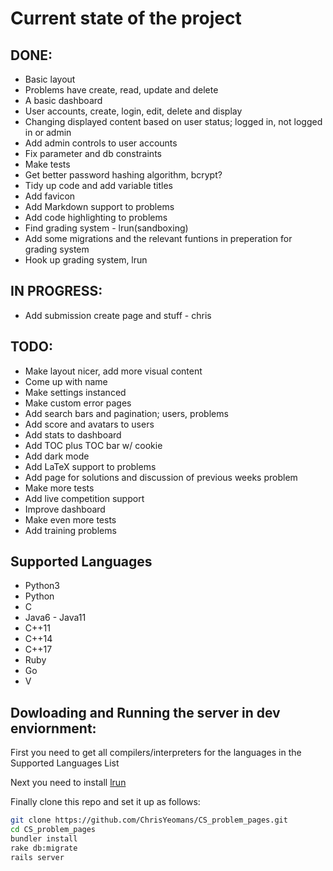 # Current state of the project

## DONE:
* Basic layout
* Problems have create, read, update and delete
* A basic dashboard
* User accounts, create, login, edit, delete and display
* Changing displayed content based on user status; logged in, not logged in or admin
* Add admin controls to user accounts
* Fix parameter and db constraints
* Make tests
* Get better password hashing algorithm, bcrypt?
* Tidy up code and add variable titles
* Add favicon
* Add Markdown support to problems
* Add code highlighting to problems
* Find grading system - lrun(sandboxing)
* Add some migrations and the relevant funtions in preperation for grading system
* Hook up grading system, lrun

## IN PROGRESS:
* Add submission create page and stuff - chris

## TODO:
* Make layout nicer, add more visual content
* Come up with name
* Make settings instanced
* Make custom error pages
* Add search bars and pagination; users, problems
* Add score and avatars to users
* Add stats to dashboard
* Add TOC plus TOC bar w/ cookie
* Add dark mode
* Add LaTeX support to problems
* Add page for solutions and discussion of previous weeks problem
* Make more tests
* Add live competition support
* Improve dashboard
* Make even more tests
* Add training problems

## Supported Languages
* Python3
* Python
* C
* Java6 - Java11
* C++11
* C++14
* C++17
* Ruby
* Go
* V

## Dowloading and Running the server in dev enviornment:
First you need to get all compilers/interpreters for the languages in the Supported Languages List

Next you need to install [lrun](https://github.com/quark-zju/lrun)

Finally clone this repo and set it up as follows:

```bash
git clone https://github.com/ChrisYeomans/CS_problem_pages.git
cd CS_problem_pages
bundler install
rake db:migrate
rails server
```